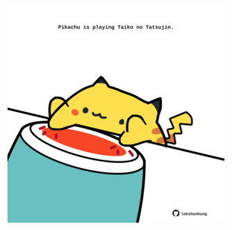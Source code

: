 <!-- built at 08/09/2023, 14:00:53 UTC -->
<p align="center">
  <img width="500" height="500" src="./ReadmeImage.svg">
</p>
